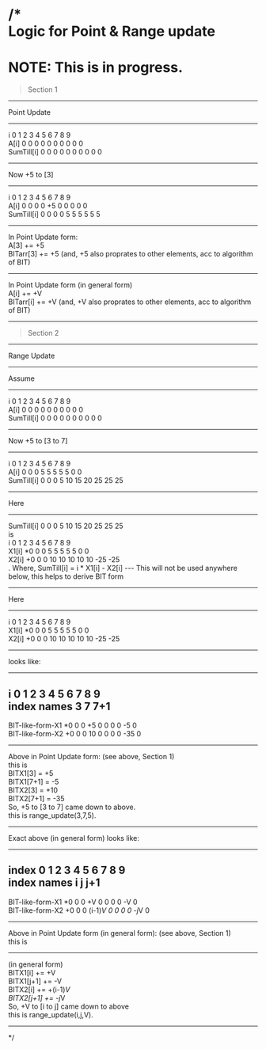 /*    
Logic for Point & Range update    
=====    
NOTE: This is in progress.    
=====    
    
    
> Section 1    
___    
Point Update    
___    
i            0  1  2  3  4  5  6  7   8   9    
A[i]         0  0  0  0  0  0  0  0   0   0    
SumTill[i]   0  0  0  0  0  0  0  0   0   0    
___    
Now +5 to [3]    
___    
i            0  1  2  3  4  5  6  7   8   9    
A[i]         0  0  0  0 +5  0  0  0   0   0    
SumTill[i]   0  0  0  0  5  5  5  5   5   5    
___    
In Point Update form:    
A[3]       += +5    
BITarr[3]  += +5 (and, +5 also proprates to other elements, acc to algorithm of BIT)    
___    
In Point Update form (in general form)    
A[i]       += +V    
BITarr[i]  += +V (and, +V also proprates to other elements, acc to algorithm of BIT)    
___    
    
    
    
> Section 2    
___    
Range Update    
___    
Assume    
___    
i                  0  1  2  3  4  5  6  7   8   9    
A[i]               0  0  0  0  0  0  0  0   0   0    
SumTill[i]         0  0  0  0  0  0  0  0   0   0    
___                   
Now +5 to [3 to 7]    
___                   
i                  0  1  2  3  4  5  6  7   8   9    
A[i]               0  0  0  5  5  5  5  5   0   0    
SumTill[i]         0  0  0  5 10 15 20 25  25  25    
___                   
Here                  
___                   
SumTill[i]         0  0  0  5 10 15 20 25  25  25    
is                    
i                  0  1  2  3  4  5  6  7   8   9    
X1[i]             *0  0  0  5  5  5  5  5   0   0    
X2[i]             +0  0  0 10 10 10 10 10 -25 -25    
.         Where, SumTill[i] = i * X1[i] - X2[i]   --- This will not be used anywhere below, this helps to derive BIT form    
___    
Here    
___    
i                  0  1  2        3  4  5  6   7      8   9    
X1[i]             *0  0  0        5  5  5  5   5      0   0    
X2[i]             +0  0  0       10 10 10 10  10    -25 -25    
___    
looks like:    
___    
i                  0  1  2        3  4  5  6   7      8   9    
index names                       3            7    7+1    
-------------------------------------------------------------    
BIT-like-form-X1  *0  0  0       +5  0  0  0   0     -5   0    
BIT-like-form-X2  +0  0  0       10  0  0  0   0    -35   0    
___    
    
Above in Point Update form: (see above, Section 1)    
this is    
BITX1[3]   =  +5    
BITX1[7+1] =  -5    
BITX2[3]   = +10    
BITX2[7+1] = -35    
So, +5 to [3 to 7] came down to above.    
this is range_update(3,7,5).    
___    
    
Exact above (in general form) looks like:    
___    
index              0  1  2        3  4  5  6   7     8   9    
index names                       i            j   j+1    
-------------------------------------------------------------    
BIT-like-form-X1  *0  0  0       +V  0  0  0   0    -V   0    
BIT-like-form-X2  +0  0  0  (i-1)*V  0  0  0   0  -j*V   0    
___    
Above in Point Update form (in general form): (see above, Section 1)    
this is    
___    
(in general form)    
BITX1[i]   +=        +V    
BITX1[j+1] +=        -V    
BITX2[i]   +=  +(i-1)*V    
BITX2[j+1] +=      -j*V    
So, +V to [i to j] came down to above    
this is range_update(i,j,V).    
___    
    
*/    
    

